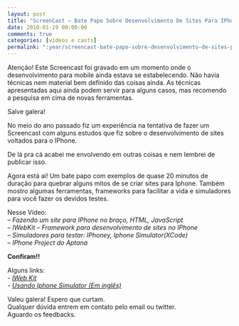 ```yaml
---
layout: post
title: "ScreenCast – Bate Papo Sobre Desenvolvimento De Sites Para IPhone"
date: 2010-01-19 00:00:00
comments: true
categories: [vídeos e casts]
permalink: ":year/screencast-bate-papo-sobre-desenvolvimento-de-sites-para-iphone/"
---
```


<div id="atencao">
  Atenção! Este Screencast foi gravado em um momento onde o desenvolvimento para mobile ainda estava se estabelecendo. Não havia técnicas nem material bem definido das coisas ainda. As técnicas apresentadas aqui ainda podem servir para alguns casos, mas recomendo a pesquisa em cima de novas ferramentas.
</div>


<p>Salve galera!</p>

<p>No meio do ano passado fiz um experiência na tentativa de fazer um Screencast com alguns estudos que fiz sobre o desenvolvimento de sites voltados para o IPhone.</p>

<p>De lá pra cá acabei me envolvendo em outras coisas e nem lembrei de publicar isso.</p>

<p>Agora está ai! Um bate papo com exemplos de quase 20 minutos de duração para quebrar alguns mitos de se criar sites para Iphone. Também mostro algumas ferramentas, frameworks para facilitar a vida e simuladores para você fazer os devidos testes.</p>

<!--more-->


<p>Nesse Vídeo:<br/>
&#8211; <em>Fazendo um site para IPhone no braço, HTML, JavaScript</em><br/>
&#8211; <em>IWebKit &#8211; Framework para desenvolvimento de sites no IPhone</em><br/>
&#8211; <em>Simuladores para testar: IPhoney, Iphone Simulator(XCode)</em><br/>
&#8211; <em>IPhone Project do Aptana</em></p>

<p><strong>Confiram!!</strong></p>

<p>Alguns links:<br/>
<em>- <a href="http://iwebkit.net/">IWeb Kit</a></em><br/>
<em>- <a href="http://tinyurl.com/y8wj4nr">Usando Iphone Simulator (Em inglês)</a></em></p>

<p>Valeu galera! Espero que curtam.<br/>
Qualquer dúvida entrem em contato pelo email ou twitter.<br/>
Aguardo os feedbacks.</p>